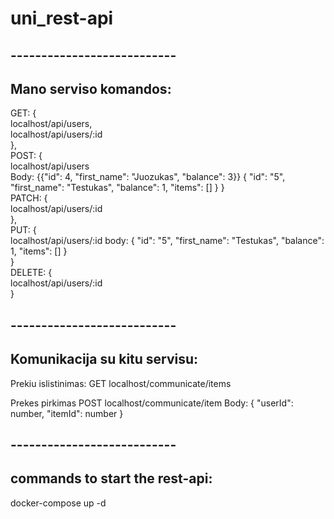 # uni_rest-api
## ---------------------------
## Mano serviso komandos:

GET: {  
    localhost/api/users,  
    localhost/api/users/:id  
},  
POST: {  
    localhost/api/users  
    Body:
    {{"id": 4, "first_name": "Juozukas", "balance": 3}}
        {
        "id": "5",
        "first_name": "Testukas",
        "balance": 1,
        "items": []
    }
}  
PATCH: {  
    localhost/api/users/:id  
},  
PUT: {  
    localhost/api/users/:id
    body:
        {
        "id": "5",
        "first_name": "Testukas",
        "balance": 1,
        "items": []
    }  
}  
DELETE: {  
    localhost/api/users/:id  
}  
## ---------------------------
## Komunikacija su kitu servisu:

Prekiu islistinimas:
GET localhost/communicate/items

Prekes pirkimas
POST localhost/communicate/item
Body: 
{
  "userId": number,
  "itemId": number
}

## ---------------------------

## commands to start the rest-api: 
docker-compose up -d

